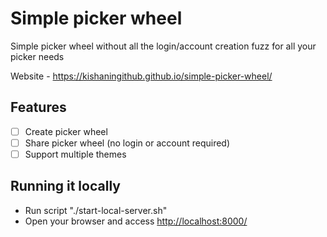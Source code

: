 # Simple picker wheel

Simple picker wheel without all the login/account creation fuzz for all your picker needs

Website - <https://kishaningithub.github.io/simple-picker-wheel/>

## Features

- [ ] Create picker wheel
- [ ] Share picker wheel (no login or account required)
- [ ] Support multiple themes

## Running it locally

- Run script "./start-local-server.sh"
- Open your browser and access <http://localhost:8000/>
